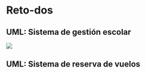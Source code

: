 # Reto-dos

## UML: Sistema de gestión escolar

[![](https://mermaid.ink/img/pako:eNp1k01ugzAQha9iedWK5AKomwiyYNEUKVJXbAYzUEv-QWNbapXmVD1CL1aHQEtoYGXmPft9458TF7ZBnnKhwLlcQkegK8PiVyI5a4A9fW63bO98aCQYj3fEkmyLztKtlLKt88QOVteEOY7lfx5W5P2KdPQkTcdySSiE_P4yS0fyUns0SIVpLWkQ0ppRVA-PV3MW4v-SRQ3VhYFltpGdXVEv06c-dxlQtzRI42e75J4hwougoLHu1pmwnZOdAZqWW6Im7Hcy_a04uYaDmiWdrmV2JTgEjRR7WJ7XKA8Rd9gYSwrjBMlaksO9GXxTYhRfkTJQspVi2GR0k3aeQ00NrSDpXmGMvANU6B7IyznOFEf7d9BoZixlqNVFWAHiGx7zNMgm3uqBpOL-DTVWPI3DBlsIyle8MhcrBG-PH0bw1FPADQ99Ax7Hd8DTFpTD8w_GwwtB?type=png)](https://mermaid.live/edit#pako:eNp1k01ugzAQha9iedWK5AKomwiyYNEUKVJXbAYzUEv-QWNbapXmVD1CL1aHQEtoYGXmPft9458TF7ZBnnKhwLlcQkegK8PiVyI5a4A9fW63bO98aCQYj3fEkmyLztKtlLKt88QOVteEOY7lfx5W5P2KdPQkTcdySSiE_P4yS0fyUns0SIVpLWkQ0ppRVA-PV3MW4v-SRQ3VhYFltpGdXVEv06c-dxlQtzRI42e75J4hwougoLHu1pmwnZOdAZqWW6Im7Hcy_a04uYaDmiWdrmV2JTgEjRR7WJ7XKA8Rd9gYSwrjBMlaksO9GXxTYhRfkTJQspVi2GR0k3aeQ00NrSDpXmGMvANU6B7IyznOFEf7d9BoZixlqNVFWAHiGx7zNMgm3uqBpOL-DTVWPI3DBlsIyle8MhcrBG-PH0bw1FPADQ99Ax7Hd8DTFpTD8w_GwwtB)

## UML: Sistema de reserva de vuelos

